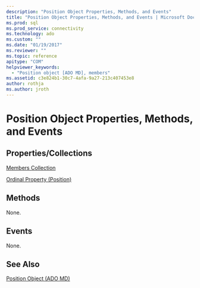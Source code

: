 ```yaml
---
description: "Position Object Properties, Methods, and Events"
title: "Position Object Properties, Methods, and Events | Microsoft Docs"
ms.prod: sql
ms.prod_service: connectivity
ms.technology: ado
ms.custom: ""
ms.date: "01/19/2017"
ms.reviewer: ""
ms.topic: reference
apitype: "COM"
helpviewer_keywords: 
  - "Position object [ADO MD], members"
ms.assetid: c3e824b1-30c7-4afa-9a27-213c407453e8
author: rothja
ms.author: jroth
---
```

# Position Object Properties, Methods, and Events
## Properties/Collections  
 [Members Collection](./members-collection-ado-md.md)  
  
 [Ordinal Property (Position)](./ordinal-property-ado-md-position.md)  
  
## Methods  
 None.  
  
## Events  
 None.  
  
## See Also  
 [Position Object (ADO MD)](./position-object-ado-md.md)